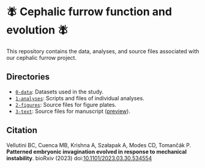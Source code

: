 # :fly: Cephalic furrow function and evolution :fly:

This repository contains the data, analyses, and source files associated with our cephalic furrow project.

## Directories

- [`0-data`](0-data): Datasets used in the study.
- [`1-analyses`](1-analyses): Scripts and files of individual analyses.
- [`2-figures`](2-figures): Source files for figure plates.
- [`3-text`](3-text): Source files for manuscript ([preview](https://htmlpreview.github.io/?https://github.com/bruvellu/cephalic-furrow/blob/main/3-text/furrow.html)).

## Citation

Vellutini BC, Cuenca MB, Krishna A, Szałapak A, Modes CD, Tomančák P. **Patterned embryonic invagination evolved in response to mechanical instability**. bioRxiv (2023) doi:[10.1101/2023.03.30.534554](https://doi.org/10.1101/2023.03.30.534554)

